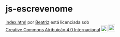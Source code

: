 # js-escrevenome

<p xmlns:cc="http://creativecommons.org/ns#" xmlns:dct="http://purl.org/dc/terms/"><a property="dct:title" rel="cc :attributionURL" href="https://biafreire06.github.io/js-escrevenome/">index.html</a> por <a rel="cc:attributionURL dct:creator" property="cc:attributionName" href ="https://github.com/BiaFreire06">Beatriz</a> está licenciada sob <a href="https://creativecommons.org/licenses/by/4.0/?ref=chooser-v1" target=" _blank" rel="license noopener noreferrer" style="display:inline-block;">Creative Commons Atribuição 4.0 Internacional<img style="height:22px!important;margin-left:3px;vertical-align:text-bottom; " src="https://mirrors.creativecommons.org/presskit/icons/cc.svg?ref=chooser-v1" alt=""><img style="height:22px!important;margin-left:3px;vertical -align:texto inferior;" src="https://mirrors.creativecommons.org/presskit/icons/by.svg?ref=chooser-v1" alt=""></a></p>
